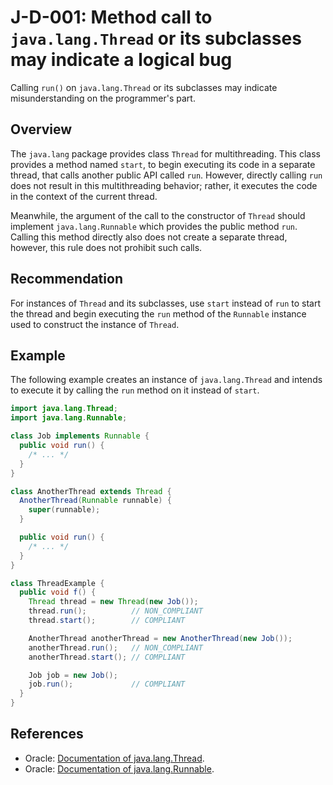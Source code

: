 # J-D-001: Method call to `java.lang.Thread` or its subclasses may indicate a logical bug

Calling `run()` on `java.lang.Thread` or its subclasses may indicate misunderstanding on the programmer's part.

## Overview

The `java.lang` package provides class `Thread` for multithreading. This class provides a method named `start`, to begin executing its code in a separate thread, that calls another public API called `run`. However, directly calling `run` does not result in this multithreading behavior; rather, it executes the code in the context of the current thread.

Meanwhile, the argument of the call to the constructor of `Thread` should implement `java.lang.Runnable` which provides the public method `run`. Calling this method directly also does not create a separate thread, however, this rule does not prohibit such calls.

## Recommendation

For instances of `Thread` and its subclasses, use `start` instead of `run` to start the thread and begin executing the `run` method of the `Runnable` instance used to construct the instance of `Thread`.

## Example

The following example creates an instance of `java.lang.Thread` and intends to execute it by calling the `run` method on it instead of `start`.

```java
import java.lang.Thread;
import java.lang.Runnable;

class Job implements Runnable {
  public void run() {
    /* ... */
  }
}

class AnotherThread extends Thread {
  AnotherThread(Runnable runnable) {
    super(runnable);
  }

  public void run() {
    /* ... */
  }
}

class ThreadExample {
  public void f() {
    Thread thread = new Thread(new Job());
    thread.run();          // NON_COMPLIANT
    thread.start();        // COMPLIANT

    AnotherThread anotherThread = new AnotherThread(new Job());
    anotherThread.run();   // NON_COMPLIANT
    anotherThread.start(); // COMPLIANT

    Job job = new Job();
    job.run();             // COMPLIANT
  }
}
```

## References

- Oracle: [Documentation of java.lang.Thread](https://docs.oracle.com/javase/8/docs/api/java/lang/Thread.html).
- Oracle: [Documentation of java.lang.Runnable](https://docs.oracle.com/javase/8/docs/api/java/lang/Thread.html).
